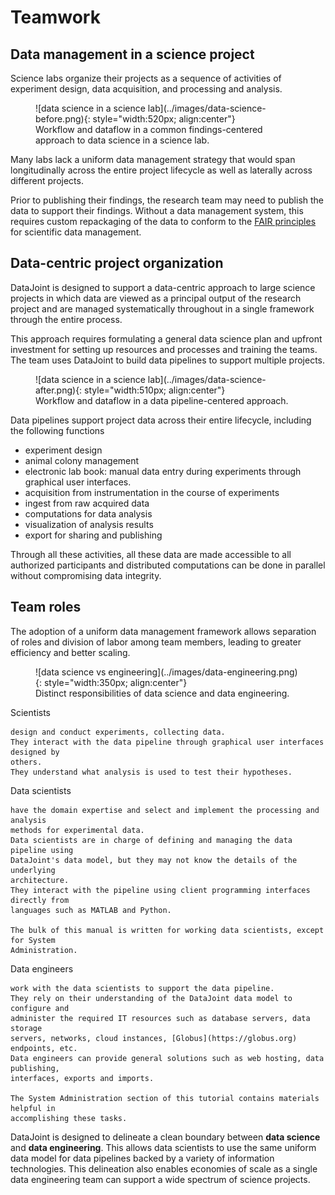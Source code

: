 # Teamwork

## Data management in a science project

Science labs organize their projects as a sequence of activities of experiment design,
data acquisition, and processing and analysis.

<figure markdown>
     ![data science in a science lab](../images/data-science-before.png){: style="width:520px; align:center"}
     <figcaption>Workflow and dataflow in a common findings-centered approach to data science in a science lab.</figcaption>
</figure>

Many labs lack a uniform data management strategy that would span longitudinally across
the entire project lifecycle as well as laterally across different projects.

Prior to publishing their findings, the research team may need to publish the data to
support their findings.
Without a data management system, this requires custom repackaging of the data to
conform to the [FAIR principles](https://www.nature.com/articles/sdata201618) for
scientific data management.

## Data-centric project organization

DataJoint is designed to support a data-centric approach to large science projects in
which data are viewed as a principal output of the research project and are managed
systematically throughout in a single framework through the entire process.

This approach requires formulating a general data science plan and upfront investment
for setting up resources and processes and training the teams.
The team uses DataJoint to build data pipelines to support multiple projects.

<figure markdown>
     ![data science in a science lab](../images/data-science-after.png){: style="width:510px; align:center"}
     <figcaption>Workflow and dataflow in a data pipeline-centered approach.</figcaption>
</figure>

Data pipelines support project data across their entire lifecycle, including the
following functions

- experiment design
- animal colony management
- electronic lab book: manual data entry during experiments through graphical user interfaces.
- acquisition from instrumentation in the course of experiments
- ingest from raw acquired data
- computations for data analysis
- visualization of analysis results
- export for sharing and publishing

Through all these activities, all these data are made accessible to all authorized
participants and distributed computations can be done in parallel without compromising
data integrity.

## Team roles

The adoption of a uniform data management framework allows separation of roles and
division of labor among team members, leading to greater efficiency and better scaling.

<figure markdown>
     ![data science vs engineering](../images/data-engineering.png){: style="width:350px; align:center"}
     <figcaption>Distinct responsibilities of data science and data engineering.</figcaption>
</figure>

Scientists

    design and conduct experiments, collecting data.
    They interact with the data pipeline through graphical user interfaces designed by
    others.
    They understand what analysis is used to test their hypotheses.

Data scientists

    have the domain expertise and select and implement the processing and analysis
    methods for experimental data.
    Data scientists are in charge of defining and managing the data pipeline using
    DataJoint's data model, but they may not know the details of the underlying
    architecture.
    They interact with the pipeline using client programming interfaces directly from
    languages such as MATLAB and Python.

    The bulk of this manual is written for working data scientists, except for System
    Administration.

Data engineers

    work with the data scientists to support the data pipeline.
    They rely on their understanding of the DataJoint data model to configure and
    administer the required IT resources such as database servers, data storage
    servers, networks, cloud instances, [Globus](https://globus.org) endpoints, etc.
    Data engineers can provide general solutions such as web hosting, data publishing,
    interfaces, exports and imports.

    The System Administration section of this tutorial contains materials helpful in
    accomplishing these tasks.

DataJoint is designed to delineate a clean boundary between **data science** and **data
engineering**.
This allows data scientists to use the same uniform data model for data pipelines
backed by a variety of information technologies.
This delineation also enables economies of scale as a single data engineering team can
support a wide spectrum of science projects.
